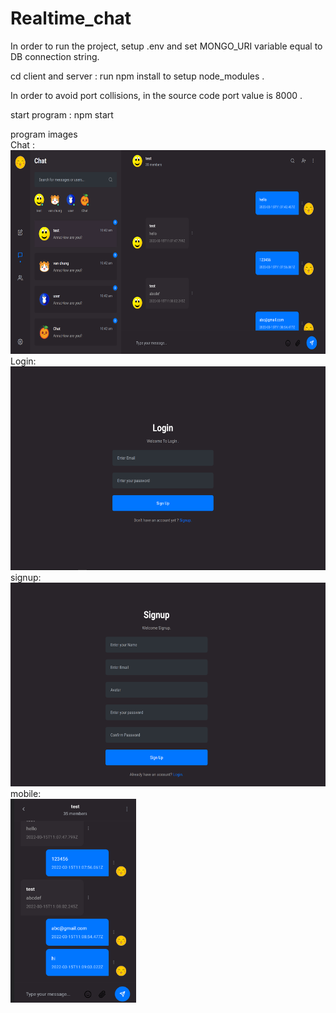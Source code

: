# Realtime_chat

In order to run the project, setup .env and set MONGO_URI variable equal to DB connection string.

cd client and server : run npm install to setup node_modules .

In order to avoid port collisions, in the source code port value is 8000 .

start program  : npm start

program images
</br>
Chat :
</br>
<img src="./img/1.PNG" height="326" alt="eslint" title="HTML5"/>
</br>
Login:
</br>
<img src="./img/3.PNG" height="326" alt="eslint" title="HTML5"/>
</br>
signup:
</br>
<img src="./img/2.PNG" height="326" alt="eslint" title="HTML5"/>
</br>
mobile:
</br>
<img src="./img/4.PNG" height="326" alt="eslint" title="HTML5"/>